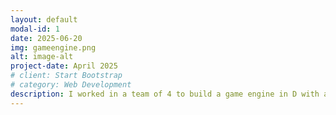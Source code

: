 ```yaml
---
layout: default
modal-id: 1
date: 2025-06-20
img: gameengine.png
alt: image-alt
project-date: April 2025
# client: Start Bootstrap
# category: Web Development
description: I worked in a team of 4 to build a game engine in D with a resource manager, audio manager, scene loader, and components for animation, text, physics, scripts, and sprites. We built a maze-chase game using the engine that contains a GUI tile map editor written in Python. The editor allows users to draw and save custom 2D scenes. We also created a website to showcase the engine, game, tile editor, and documentation.
---
```

